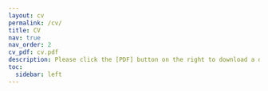 ```yaml
---
layout: cv
permalink: /cv/
title: CV
nav: true
nav_order: 2
cv_pdf: cv.pdf
description: Please click the [PDF] button on the right to download a detailed CV.
toc:
  sidebar: left
---
```

